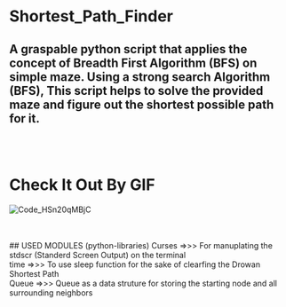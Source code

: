 # Shortest_Path_Finder
## A graspable python script that applies the concept of Breadth First Algorithm (BFS) on simple maze. Using a strong search Algorithm (BFS), This script helps to solve the provided maze and figure out the shortest possible path for it.
<br>
<br>

# Check It Out By GIF
![Code_HSn20qMBjC](https://user-images.githubusercontent.com/93720162/185112502-ea44dbf6-8fb4-4b37-b70a-d3e992485117.gif)


<br>
<br>
## USED MODULES (python-libraries)
Curses =>>> For manuplating the stdscr (Standerd Screen Output) on the terminal <br>
time   =>>> To use sleep function for the sake of clearfing the Drowan Shortest Path <br>
Queue  =>>> Queue as a data struture for storing the starting node and all surrounding neighbors <br>
